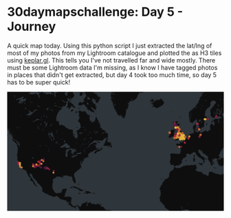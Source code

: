 # 30daymapschallenge: Day 5 - Journey

A quick map today. Using this python script I just extracted the lat/lng of most of my photos from my Lightroom catalogue and plotted the as H3 tiles using [keplar.gl](https://keplar.gl). This tells you I've not travelled far and wide mostly. There must be some Lightroom data I'm missing, as I know I have tagged photos in places that didn't get extracted, but day 4 took too much time, so day 5 has to be super quick!

![A map showing the land masses of Europe and North America, with most of the hexagons showing on the UK, a few around northern Europe, and a few over mid and west USA.](photos.png)
